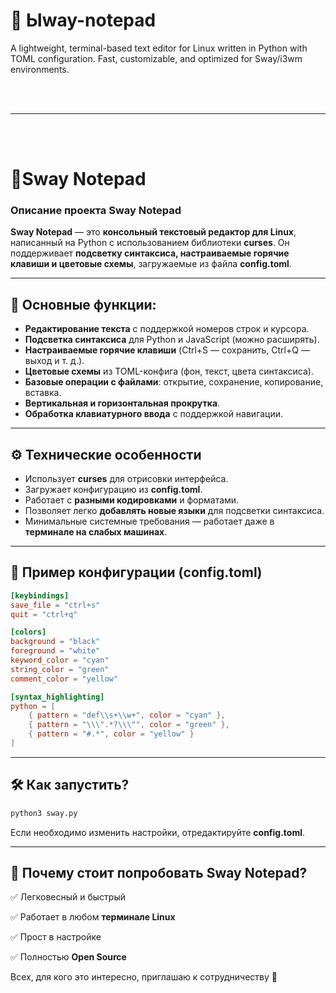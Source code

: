 # 🌊 Ыway-notepad

A lightweight, terminal-based text editor for Linux written in Python with TOML configuration. Fast, customizable, and optimized for Sway/i3wm environments.

<br>

<br>

---

<br>

<br>

# 🌊Sway Notepad

### **Описание проекта Sway Notepad**

**Sway Notepad** — это **консольный текстовый редактор для Linux**, написанный на Python с использованием библиотеки **curses**. Он поддерживает **подсветку синтаксиса, настраиваемые горячие клавиши и цветовые схемы**, загружаемые из файла **config.toml**.

---

## 🔹 **Основные функции**:
- **Редактирование текста** с поддержкой номеров строк и курсора.
- **Подсветка синтаксиса** для Python и JavaScript (можно расширять).
- **Настраиваемые горячие клавиши** (Ctrl+S — сохранить, Ctrl+Q — выход и т. д.).
- **Цветовые схемы** из TOML-конфига (фон, текст, цвета синтаксиса).
- **Базовые операции с файлами**: открытие, сохранение, копирование, вставка.
- **Вертикальная и горизонтальная прокрутка**.
- **Обработка клавиатурного ввода** с поддержкой навигации.

---

## ⚙ **Технические особенности**
- Использует **curses** для отрисовки интерфейса.
- Загружает конфигурацию из **config.toml**.
- Работает с **разными кодировками** и форматами.
- Позволяет легко **добавлять новые языки** для подсветки синтаксиса.
- Минимальные системные требования — работает даже в **терминале на слабых машинах**.

---

## 🔧 **Пример конфигурации (config.toml)**
```toml
[keybindings]
save_file = "ctrl+s"
quit = "ctrl+q"

[colors]
background = "black"
foreground = "white"
keyword_color = "cyan"
string_color = "green"
comment_color = "yellow"

[syntax_highlighting]
python = [
    { pattern = "def\\s+\\w+", color = "cyan" },
    { pattern = "\\\".*?\\\"", color = "green" },
    { pattern = "#.*", color = "yellow" }
]
```

---

## 🛠 **Как запустить?**
```bash
python3 sway.py
```

Если необходимо изменить настройки, отредактируйте **config.toml**.

---

## 🌟 **Почему стоит попробовать Sway Notepad?**

✅ Легковесный и быстрый  

✅ Работает в любом **терминале Linux**  

✅ Прост в настройке  

✅ Полностью **Open Source**  

Всех, для кого это интересно, приглашаю к сотрудничеству 🚀
